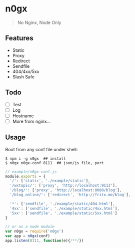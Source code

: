 # n0gx

> No Nginx, Node Only

## Features

- Static
- Proxy
- Redirect
- Sendfile
- 404/4xx/5xx
- Slash Safe

## Todo

- [ ] Test
- [ ] Log
- [ ] Hostname
- [ ] More from nginx...

## Usage

Boot from any conf file under shell:

```
$ npm i -g n0gx  ## install
$ n0gx n0gx-conf 8111  ## json/js file, port
```

```js
// example/n0gx-conf.js
module.exports = {
  '/': ['static', './example/static'],
  '/wxtopic/': ['proxy', 'http://localhost:9113'],
  '/blog/': ['proxy', 'http://localhost:8080/blog'],
  '/blog_online/': ['redirect', 'http://fritx.me/blog'],

  '*': ['sendfile', './example/static/404.html'],
  '4xx': ['sendfile', './example/static/4xx.html'],
  '5xx': ['sendfile', './example/static/5xx.html']
}
```

```js
// or as a node module
var n0gx = require('n0gx')
var app = n0gx(conf)
app.listen(8111, function(e){/**/})
```
